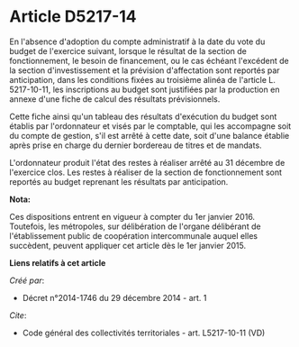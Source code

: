 # Article D5217-14

En l'absence d'adoption du compte administratif à la date du vote du budget de l'exercice suivant, lorsque le résultat de la
section de fonctionnement, le besoin de financement, ou le cas échéant l'excédent de la section d'investissement et la
prévision d'affectation sont reportés par anticipation, dans les conditions fixées au troisième alinéa de l'article L.
5217-10-11, les inscriptions au budget sont justifiées par la production en annexe d'une fiche de calcul des résultats
prévisionnels.

Cette fiche ainsi qu'un tableau des résultats d'exécution du budget sont établis par l'ordonnateur et visés par le comptable,
qui les accompagne soit du compte de gestion, s'il est arrêté à cette date, soit d'une balance établie après prise en charge
du dernier bordereau de titres et de mandats.

L'ordonnateur produit l'état des restes à réaliser arrêté au 31 décembre de l'exercice clos. Les restes à réaliser de la
section de fonctionnement sont reportés au budget reprenant les résultats par anticipation.

**Nota:**

Ces dispositions entrent en vigueur à compter du 1er janvier 2016. Toutefois, les métropoles, sur délibération de l'organe
délibérant de l'établissement public de coopération intercommunale auquel elles succèdent, peuvent appliquer cet article dès
le 1er janvier 2015.

**Liens relatifs à cet article**

_Créé par_:

  - Décret n°2014-1746 du 29 décembre 2014 - art. 1

_Cite_:

  - Code général des collectivités territoriales - art. L5217-10-11 (VD)
